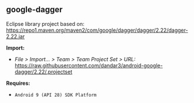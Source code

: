 ## google-dagger

Eclipse library project based on:<br/>
https://repo1.maven.org/maven2/com/google/dagger/dagger/2.22/dagger-2.22.jar

**Import:**
- _File > Import... > Team > Team Project Set > URL:_<br/>
  https://raw.githubusercontent.com/dandar3/android-google-dagger/2.22/.projectset

**Requires:**
- `Android 9 (API 28) SDK Platform`